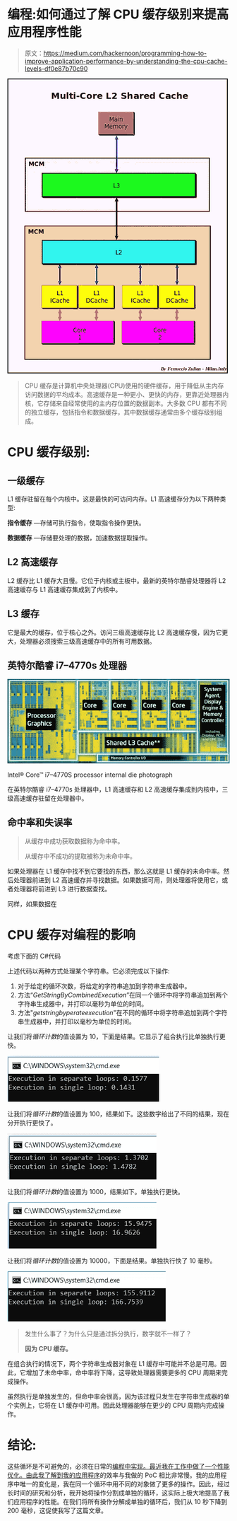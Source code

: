 # 编程:如何通过了解 CPU 缓存级别来提高应用程序性能

> 原文：<https://medium.com/hackernoon/programming-how-to-improve-application-performance-by-understanding-the-cpu-cache-levels-df0e87b70c90>

![](img/b6fa317f0c5c33389d1f85483b3e8468.png)

> CPU 缓存是计算机中央处理器(CPU)使用的硬件缓存，用于降低从主内存访问数据的平均成本。高速缓存是一种更小、更快的内存，更靠近处理器内核，它存储来自经常使用的主内存位置的数据副本。大多数 CPU 都有不同的独立缓存，包括指令和数据缓存，其中数据缓存通常由多个缓存级别组成。

# CPU 缓存级别:

## 一级缓存

L1 缓存驻留在每个内核中。这是最快的可访问内存。L1 高速缓存分为以下两种类型:

**指令缓存** —存储可执行指令，使取指令操作更快。

**数据缓存** —存储要处理的数据，加速数据提取操作。

## L2 高速缓存

L2 缓存比 L1 缓存大且慢。它位于内核或主板中。最新的英特尔酷睿处理器将 L2 高速缓存与 L1 高速缓存集成到了内核中。

## L3 缓存

它是最大的缓存，位于核心之外。访问三级高速缓存比 L2 高速缓存慢，因为它更大，处理器必须搜索三级高速缓存中的所有可用数据。

## 英特尔酷睿 i7–4770s 处理器

![](img/2351889b5c8109e92500ee2f56531c2e.png)

Intel® Core™ i7–4770S processor internal die photograph

在英特尔酷睿 i7–4770s 处理器中，L1 高速缓存和 L2 高速缓存集成到内核中，三级高速缓存驻留在处理器中。

## 命中率和失误率

> 从缓存中成功获取数据称为命中率。
> 
> 从缓存中不成功的提取被称为未命中率。

如果处理器在 L1 缓存中找不到它要找的东西，那么这就是 L1 缓存的未命中率。然后处理器前进到 L2 高速缓存并寻找数据。如果数据可用，则处理器将使用它，或者处理器将前进到 L3 进行数据查找。

同样，如果数据在

# CPU 缓存对编程的影响

考虑下面的 C#代码

上述代码以两种方式处理某个字符串。它必须完成以下操作:

1.  对于给定的循环次数，将给定的字符串追加到字符串生成器中。
2.  方法“*GetStringByCombinedExecution*”在同一个循环中将字符串追加到两个字符串生成器中，并打印以毫秒为单位的时间。
3.  方法"*getstringbyperateexecution*"在不同的循环中将字符串追加到两个字符串生成器中，并打印以毫秒为单位的时间。

让我们将*循环计数*的值设置为 10，下面是结果。它显示了组合执行比单独执行更快。

![](img/cadf9b1511b845cecd881d140f85dfbd.png)

让我们将*循环计数*的值设置为 100，结果如下。这些数字给出了不同的结果，现在分开执行更快了。

![](img/0900d1e8db3bae1e2f2d6f44ecf26563.png)

让我们将*循环计数*的值设置为 1000，结果如下。单独执行更快。

![](img/47133e197068c4fb2b1abbe33bc4b1fd.png)

让我们将*循环计数*的值设置为 10000，下面是结果。单独执行快了 10 毫秒。

![](img/66ea721f1a35a52a059dfc32b2de094c.png)

> 发生什么事了？为什么只是通过拆分执行，数字就不一样了？
> 
> **因为 CPU 缓存。**

在组合执行的情况下，两个字符串生成器对象在 L1 缓存中可能并不总是可用。因此，它增加了未命中率，命中率将下降，这导致处理器需要更多的 CPU 周期来完成操作。

虽然执行是单独发生的，但命中率会很高，因为该过程只发生在字符串生成器的单个实例上，它将在 L1 缓存中可用。因此处理器能够在更少的 CPU 周期内完成操作。

# 结论:

这些循环是不可避免的，必须在日常的[编程中实现。最近我在工作中做了一个性能优化。由此我了解到我的](https://hackernoon.com/tagged/programming)[应用程序](https://hackernoon.com/tagged/application)的效率与我做的 PoC 相比非常慢。我的应用程序中唯一的变化是，我在同一个循环中用不同的对象做了更多的操作。因此，经过长时间的研究和分析，我开始将操作分割成单独的循环，这实际上极大地提高了我们应用程序的性能。在我们将所有操作分解成单独的循环后，我们从 10 秒下降到 200 毫秒，这促使我写了这篇文章。